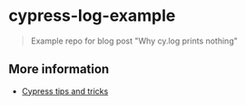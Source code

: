 # cypress-log-example
> Example repo for blog post "Why cy.log prints nothing"

## More information

- [Cypress tips and tricks](https://glebbahmutov.com/blog/cypress-tips-and-tricks/)
